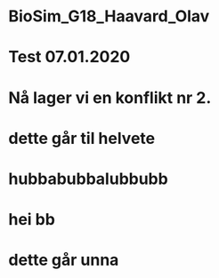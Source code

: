 # BioSim_G18_Haavard_Olav
#
# Test 07.01.2020
# Nå lager vi en konflikt nr 2.
# dette går til helvete
# hubbabubbalubbubb
# hei bb
# dette går unna